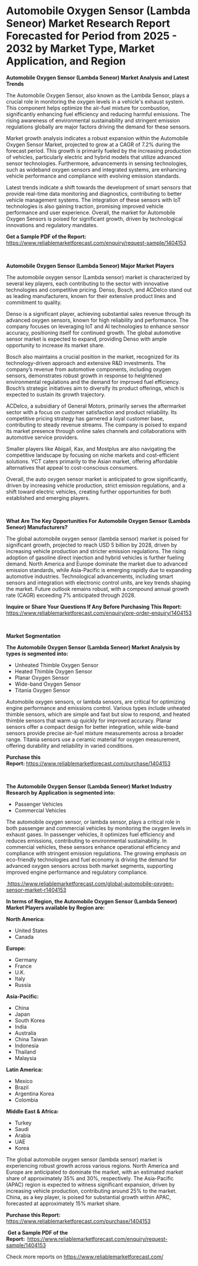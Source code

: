 <p><h1>Automobile Oxygen Sensor (Lambda Seneor) Market Research Report Forecasted for Period from 2025 -  2032 by Market Type, Market Application, and Region</h1></p><p><strong>Automobile Oxygen Sensor (Lambda Seneor) Market Analysis and Latest Trends</strong></p>
<p><p>The Automobile Oxygen Sensor, also known as the Lambda Sensor, plays a crucial role in monitoring the oxygen levels in a vehicle's exhaust system. This component helps optimize the air-fuel mixture for combustion, significantly enhancing fuel efficiency and reducing harmful emissions. The rising awareness of environmental sustainability and stringent emission regulations globally are major factors driving the demand for these sensors.</p><p>Market growth analysis indicates a robust expansion within the Automobile Oxygen Sensor Market, projected to grow at a CAGR of 7.2% during the forecast period. This growth is primarily fueled by the increasing production of vehicles, particularly electric and hybrid models that utilize advanced sensor technologies. Furthermore, advancements in sensing technologies, such as wideband oxygen sensors and integrated systems, are enhancing vehicle performance and compliance with evolving emission standards.</p><p>Latest trends indicate a shift towards the development of smart sensors that provide real-time data monitoring and diagnostics, contributing to better vehicle management systems. The integration of these sensors with IoT technologies is also gaining traction, promising improved vehicle performance and user experience. Overall, the market for Automobile Oxygen Sensors is poised for significant growth, driven by technological innovations and regulatory mandates.</p></p>
<p><strong>Get a Sample PDF of the Report:&nbsp;</strong> <a href="https://www.reliablemarketforecast.com/enquiry/request-sample/1404153?utm_campaign=1899&utm_medium=2&utm_source=Github&utm_content=ia&utm_term=13012025&utm_id=automobile-oxygen-sensor-lambda-seneor">https://www.reliablemarketforecast.com/enquiry/request-sample/1404153</a></p>
<p>&nbsp;</p>
<p><strong>Automobile Oxygen Sensor (Lambda Seneor) Major Market Players</strong></p>
<p><p>The automobile oxygen sensor (Lambda sensor) market is characterized by several key players, each contributing to the sector with innovative technologies and competitive pricing. Denso, Bosch, and ACDelco stand out as leading manufacturers, known for their extensive product lines and commitment to quality.</p><p>Denso is a significant player, achieving substantial sales revenue through its advanced oxygen sensors, known for high reliability and performance. The company focuses on leveraging IoT and AI technologies to enhance sensor accuracy, positioning itself for continued growth. The global automotive sensor market is expected to expand, providing Denso with ample opportunity to increase its market share.</p><p>Bosch also maintains a crucial position in the market, recognized for its technology-driven approach and extensive R&D investments. The company’s revenue from automotive components, including oxygen sensors, demonstrates robust growth in response to heightened environmental regulations and the demand for improved fuel efficiency. Bosch’s strategic initiatives aim to diversify its product offerings, which is expected to sustain its growth trajectory.</p><p>ACDelco, a subsidiary of General Motors, primarily serves the aftermarket sector with a focus on customer satisfaction and product reliability. Its competitive pricing strategy has garnered a loyal customer base, contributing to steady revenue streams. The company is poised to expand its market presence through online sales channels and collaborations with automotive service providers.</p><p>Smaller players like Abigail, Kax, and Mostplus are also navigating the competitive landscape by focusing on niche markets and cost-efficient solutions. YCT caters primarily to the Asian market, offering affordable alternatives that appeal to cost-conscious consumers.</p><p>Overall, the auto oxygen sensor market is anticipated to grow significantly, driven by increasing vehicle production, strict emission regulations, and a shift toward electric vehicles, creating further opportunities for both established and emerging players.</p></p>
<p>&nbsp;</p>
<p><strong>What Are The Key Opportunities For Automobile Oxygen Sensor (Lambda Seneor) Manufacturers?</strong></p>
<p><p>The global automobile oxygen sensor (lambda sensor) market is poised for significant growth, projected to reach USD 5 billion by 2028, driven by increasing vehicle production and stricter emission regulations. The rising adoption of gasoline direct injection and hybrid vehicles is further fueling demand. North America and Europe dominate the market due to advanced emission standards, while Asia-Pacific is emerging rapidly due to expanding automotive industries. Technological advancements, including smart sensors and integration with electronic control units, are key trends shaping the market. Future outlook remains robust, with a compound annual growth rate (CAGR) exceeding 7% anticipated through 2028.</p></p>
<p><strong>Inquire or Share Your Questions If Any Before Purchasing This Report:</strong> <a href="https://www.reliablemarketforecast.com/enquiry/pre-order-enquiry/1404153?utm_campaign=1899&utm_medium=2&utm_source=Github&utm_content=ia&utm_term=13012025&utm_id=automobile-oxygen-sensor-lambda-seneor">https://www.reliablemarketforecast.com/enquiry/pre-order-enquiry/1404153</a></p>
<p>&nbsp;</p>
<p><strong>Market Segmentation</strong></p>
<p><strong>The Automobile Oxygen Sensor (Lambda Seneor) Market Analysis by types is segmented into:</strong></p>
<p><ul><li>Unheated Thimble Oxygen Sensor</li><li>Heated Thimble Oxygen Sensor</li><li>Planar Oxygen Sensor</li><li>Wide-band Oxygen Sensor</li><li>Titania Oxygen Sensor</li></ul></p>
<p><p>Automobile oxygen sensors, or lambda sensors, are critical for optimizing engine performance and emissions control. Various types include unheated thimble sensors, which are simple and fast but slow to respond, and heated thimble sensors that warm up quickly for improved accuracy. Planar sensors offer a compact design for better integration, while wide-band sensors provide precise air-fuel mixture measurements across a broader range. Titania sensors use a ceramic material for oxygen measurement, offering durability and reliability in varied conditions.</p></p>
<p><strong>Purchase this Report:&nbsp;</strong><a href="https://www.reliablemarketforecast.com/purchase/1404153?utm_campaign=1899&utm_medium=2&utm_source=Github&utm_content=ia&utm_term=13012025&utm_id=automobile-oxygen-sensor-lambda-seneor">https://www.reliablemarketforecast.com/purchase/1404153</a></p>
<p>&nbsp;</p>
<p><strong>The Automobile Oxygen Sensor (Lambda Seneor) Market Industry Research by Application is segmented into:</strong></p>
<p><ul><li>Passenger Vehicles</li><li>Commercial Vehicles</li></ul></p>
<p><p>The automobile oxygen sensor, or lambda sensor, plays a critical role in both passenger and commercial vehicles by monitoring the oxygen levels in exhaust gases. In passenger vehicles, it optimizes fuel efficiency and reduces emissions, contributing to environmental sustainability. In commercial vehicles, these sensors enhance operational efficiency and compliance with stringent emission regulations. The growing emphasis on eco-friendly technologies and fuel economy is driving the demand for advanced oxygen sensors across both market segments, supporting improved engine performance and regulatory compliance.</p></p>
<p><a href="https://www.reliablemarketforecast.com/global-automobile-oxygen-sensor-market-r1404153?utm_campaign=1899&utm_medium=2&utm_source=Github&utm_content=ia&utm_term=13012025&utm_id=automobile-oxygen-sensor-lambda-seneor">&nbsp;https://www.reliablemarketforecast.com/global-automobile-oxygen-sensor-market-r1404153</a></p>
<p><strong>In terms of Region, the Automobile Oxygen Sensor (Lambda Seneor) Market Players available by Region are:</strong></p>
<p>
    <p> <strong> North America: </strong>
        <ul>
            <li>United States</li>
            <li>Canada</li>
        </ul>
        </p> 
    <p> <strong> Europe: </strong>
        <ul>
            <li>Germany</li>
            <li>France</li>
            <li>U.K.</li>
            <li>Italy</li>
            <li>Russia</li>
        </ul>
        </p> 
    <p> <strong> Asia-Pacific: </strong>
        <ul>
            <li>China</li>
            <li>Japan</li>
            <li>South Korea</li>
            <li>India</li>
            <li>Australia</li>
            <li>China Taiwan</li>
            <li>Indonesia</li>
            <li>Thailand</li>
            <li>Malaysia</li>
        </ul>
        </p> 
    <p> <strong> Latin America: </strong>
        <ul>
            <li>Mexico</li>
            <li>Brazil</li>
            <li>Argentina Korea</li>
            <li>Colombia</li>
        </ul>
        </p> 
    <p> <strong> Middle East & Africa: </strong>
        <ul>
            <li>Turkey</li>
            <li>Saudi</li>
            <li>Arabia</li>
            <li>UAE</li>
            <li>Korea</li>
        </ul>
    </p>
    </p>
<p><p>The global automobile oxygen sensor (lambda sensor) market is experiencing robust growth across various regions. North America and Europe are anticipated to dominate the market, with an estimated market share of approximately 35% and 30%, respectively. The Asia-Pacific (APAC) region is expected to witness significant expansion, driven by increasing vehicle production, contributing around 25% to the market. China, as a key player, is poised for substantial growth within APAC, forecasted at approximately 15% market share.</p></p>
<p><strong>Purchase this Report: </strong><a href="https://www.reliablemarketforecast.com/purchase/1404153?utm_campaign=1899&utm_medium=2&utm_source=Github&utm_content=ia&utm_term=13012025&utm_id=automobile-oxygen-sensor-lambda-seneor">https://www.reliablemarketforecast.com/purchase/1404153</a></p>
<p>&nbsp;<strong>Get a Sample PDF of the Report:&nbsp;&nbsp;</strong><a href="https://www.reliablemarketforecast.com/enquiry/request-sample/1404153?utm_campaign=1899&utm_medium=2&utm_source=Github&utm_content=ia&utm_term=13012025&utm_id=automobile-oxygen-sensor-lambda-seneor">https://www.reliablemarketforecast.com/enquiry/request-sample/1404153</a></p>
<p><strong></strong></p>
<p>Check more reports on <a href="https://www.reliablemarketforecast.com/?utm_campaign=1899&utm_medium=2&utm_source=Github&utm_content=ia&utm_term=13012025&utm_id=automobile-oxygen-sensor-lambda-seneor">https://www.reliablemarketforecast.com/</a></p>